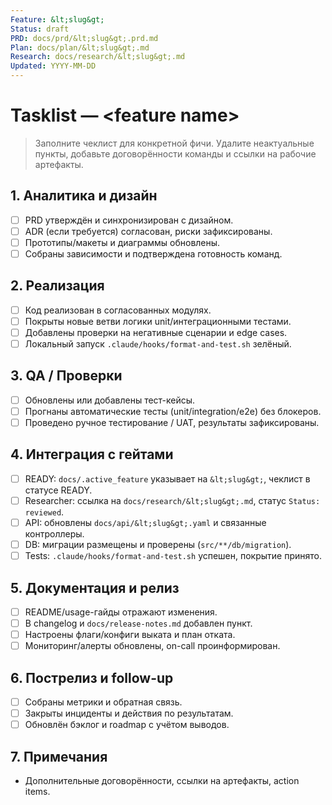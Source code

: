 ```yaml
---
Feature: &lt;slug&gt;
Status: draft
PRD: docs/prd/&lt;slug&gt;.prd.md
Plan: docs/plan/&lt;slug&gt;.md
Research: docs/research/&lt;slug&gt;.md
Updated: YYYY-MM-DD
---
```


# Tasklist — &lt;feature name&gt;

> Заполните чеклист для конкретной фичи. Удалите неактуальные пункты, добавьте договорённости команды и ссылки на рабочие артефакты.

## 1. Аналитика и дизайн
- [ ] PRD утверждён и синхронизирован с дизайном.
- [ ] ADR (если требуется) согласован, риски зафиксированы.
- [ ] Прототипы/макеты и диаграммы обновлены.
- [ ] Собраны зависимости и подтверждена готовность команд.

## 2. Реализация
- [ ] Код реализован в согласованных модулях.
- [ ] Покрыты новые ветви логики unit/интеграционными тестами.
- [ ] Добавлены проверки на негативные сценарии и edge cases.
- [ ] Локальный запуск `.claude/hooks/format-and-test.sh` зелёный.

## 3. QA / Проверки
- [ ] Обновлены или добавлены тест-кейсы.
- [ ] Прогнаны автоматические тесты (unit/integration/e2e) без блокеров.
- [ ] Проведено ручное тестирование / UAT, результаты зафиксированы.

## 4. Интеграция с гейтами
- [ ] READY: `docs/.active_feature` указывает на `&lt;slug&gt;`, чеклист в статусе READY.
- [ ] Researcher: ссылка на `docs/research/&lt;slug&gt;.md`, статус `Status: reviewed`.
- [ ] API: обновлены `docs/api/&lt;slug&gt;.yaml` и связанные контроллеры.
- [ ] DB: миграции размещены и проверены (`src/**/db/migration`).
- [ ] Tests: `.claude/hooks/format-and-test.sh` успешен, покрытие принято.

## 5. Документация и релиз
- [ ] README/usage-гайды отражают изменения.
- [ ] В changelog и `docs/release-notes.md` добавлен пункт.
- [ ] Настроены флаги/конфиги выката и план отката.
- [ ] Мониторинг/алерты обновлены, on-call проинформирован.

## 6. Пострелиз и follow-up
- [ ] Собраны метрики и обратная связь.
- [ ] Закрыты инциденты и действия по результатам.
- [ ] Обновлён бэклог и roadmap с учётом выводов.

## 7. Примечания
- Дополнительные договорённости, ссылки на артефакты, action items.
